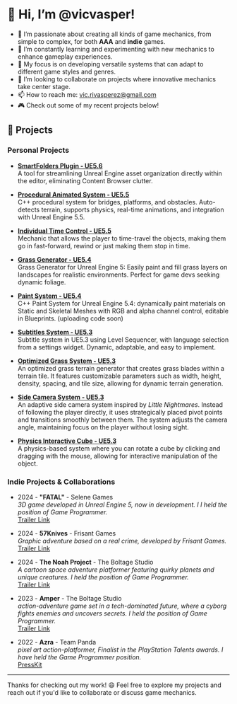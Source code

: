 # 👋 Hi, I’m @vicvasper!

- 👀 I’m passionate about creating all kinds of game mechanics, from simple to complex, for both **AAA** and **indie** games.
- 🌱 I’m constantly learning and experimenting with new mechanics to enhance gameplay experiences.
- 💼 My focus is on developing versatile systems that can adapt to different game styles and genres.
- 💞️ I’m looking to collaborate on projects where innovative mechanics take center stage.
- 📫 How to reach me: [vic.rivasperez@gmail.com](mailto:vic.rivasperez@gmail.com)
- 🎮 Check out some of my recent projects below!

## 🚀 Projects

### Personal Projects

- **[SmartFolders Plugin - UE5.6](https://github.com/vicvasper/SmartFoldersPlugin_UE5.6)** </br>
  A tool for streamlining Unreal Engine asset organization directly within the editor, eliminating Content Browser clutter.

- **[Procedural Animated System - UE5.5](https://github.com/vicvasper/Procedural-Animated-System_UE5.5)** </br>
  C++ procedural system for bridges, platforms, and obstacles. Auto-detects terrain, supports physics, real-time animations, and integration with Unreal Engine 5.5.

- **[Individual Time Control - UE5.5](https://github.com/vicvasper/TIme-Control-Mechanic_UE5.5)** </br>
  Mechanic that allows the player to time-travel the objects, making them go in fast-forward, rewind or just making them stop in time.

- **[Grass Generator - UE5.4](https://github.com/vicvasper/Grass-Generator-V2-UE5.4)** </br>
  Grass Generator for Unreal Engine 5: Easily paint and fill grass layers on landscapes for realistic environments. Perfect for game devs seeking dynamic foliage.

- **[Paint System - UE5.4](https://github.com/vicvasper/Paint-System-5.4)**  
  C++ Paint System for Unreal Engine 5.4: dynamically paint materials on Static and Skeletal Meshes with RGB and alpha channel control, editable in Blueprints. (uploading code soon)

- **[Subtitles System - UE5.3](https://github.com/vicvasper/SubtitlesSystem-UE5.3)**  
  Subtitle system in UE5.3 using Level Sequencer, with language selection from a settings widget. Dynamic, adaptable, and easy to implement.

- **[Optimized Grass System - UE5.3](https://github.com/vicvasper/Optimized-Grass-System-UE5.3)**  
  An optimized grass terrain generator that creates grass blades within a terrain tile. It features customizable parameters such as width, height, density, spacing, and tile size, allowing for dynamic terrain generation.

- **[Side Camera System - UE5.3](https://github.com/vicvasper/Side-Camera-System-UE5.3)**  
  An adaptive side camera system inspired by *Little Nightmares*. Instead of following the player directly, it uses strategically placed pivot points and transitions smoothly between them. The system adjusts the camera angle, maintaining focus on the player without losing sight.

- **[Physics Interactive Cube - UE5.3](https://github.com/vicvasper/Physics-Interactive-Cube-UE5.3)**  
  A physics-based system where you can rotate a cube by clicking and dragging with the mouse, allowing for interactive manipulation of the object.

### Indie Projects & Collaborations

- 2024 - **"FATAL"** - Selene Games </br>
  *3D game developed in Unreal Engine 5, now in development. I I held the position of Game Programmer.*  
  [Trailer Link](https://www.youtube.com/watch?v=l22vlFQJBWU)

- 2024 - **57Knives** - Frisant Games  
  *Graphic adventure based on a real crime, developed by Frisant Games.*  
  [Trailer Link](https://youtu.be/Top0ztbmG1s?si=44q_zBA-4BKJcoJX)

- 2024 - **The Noah Project** - The Boltage Studio  
  *A cartoon space adventure platformer featuring quirky planets and unique creatures. I held the position of Game Programmer.*  
  [Trailer Link](https://youtu.be/TQRwBpVLqfk)

- 2023 - **Amper** - The Boltage Studio  
  *action-adventure game set in a tech-dominated future, where a cyborg fights enemies and uncovers secrets. I held the position of Game Programmer.*  
  [Trailer Link](https://youtu.be/ekfCxEih8sc?si=XRIjyxu5oKX47rbn)

- 2022 - **Azra** - Team Panda  
  *pixel art action-platformer, Finalist in the PlayStation Talents awards. I have held the Game Programmer position.*  
  [PressKit](https://www.teampandastudio.com/presskit/)

----

Thanks for checking out my work! 😄 Feel free to explore my projects and reach out if you'd like to collaborate or discuss game mechanics.
